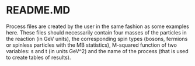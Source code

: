 # README.MD
Process files are created by the user in the same fashion as some examples here. These files should necessarily contain four masses of the particles in the reaction (in GeV units), the corresponding spin types (bosons, fermions or spinless particles with the MB statistics), M-squared function of two variables: s and t (in units GeV^2) and the name of the process (that is used to create tables of results).
